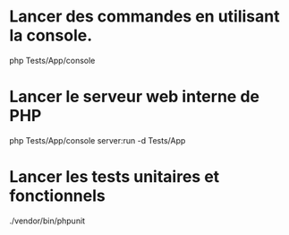 # Lancer des commandes en utilisant la console.
php Tests/App/console

# Lancer le serveur web interne de PHP
php Tests/App/console server:run -d Tests/App

# Lancer les tests unitaires et fonctionnels
./vendor/bin/phpunit
